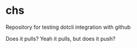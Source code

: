 # chs
Repository for testing dotcli integration with github

Does it pulls?
Yeah it pulls, but does it push?
